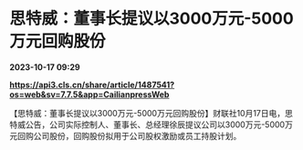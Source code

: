 # 思特威：董事长提议以3000万元-5000万元回购股份

**2023-10-17 09:29**

**https://api3.cls.cn/share/article/1487541?os=web&sv=7.7.5&app=CailianpressWeb**

【思特威：董事长提议以3000万元-5000万元回购股份】财联社10月17日电，思特威公告，公司实际控制人、董事长、总经理徐辰提议公司以3000万元-5000万元回购公司股份，回购股份拟用于公司股权激励或员工持股计划。